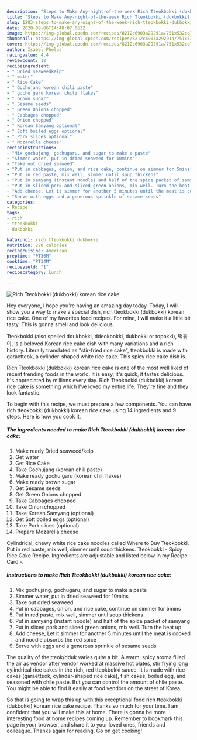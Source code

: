 ```yaml
---
description: "Steps to Make Any-night-of-the-week Rich Tteokbokki (dukbokki) korean rice cake"
title: "Steps to Make Any-night-of-the-week Rich Tteokbokki (dukbokki) korean rice cake"
slug: 1283-steps-to-make-any-night-of-the-week-rich-tteokbokki-dukbokki-korean-rice-cake
date: 2020-09-06T14:48:07.663Z
image: https://img-global.cpcdn.com/recipes/8212c6903a29291a/751x532cq70/rich-tteokbokki-dukbokki-korean-rice-cake-recipe-main-photo.jpg
thumbnail: https://img-global.cpcdn.com/recipes/8212c6903a29291a/751x532cq70/rich-tteokbokki-dukbokki-korean-rice-cake-recipe-main-photo.jpg
cover: https://img-global.cpcdn.com/recipes/8212c6903a29291a/751x532cq70/rich-tteokbokki-dukbokki-korean-rice-cake-recipe-main-photo.jpg
author: Isabel Phelps
ratingvalue: 4.4
reviewcount: 12
recipeingredient:
- " Dried seaweedkelp"
- " water"
- " Rice Cake"
- " Gochujang korean chili paste"
- " gochu garu korean chili flakes"
- " brown sugar"
- " Sesame seeds"
- " Green Onions chopped"
- " Cabbages chopped"
- " Onion chopped"
- " Korean Samyang optional"
- " Soft boiled eggs optional"
- " Pork slices optional"
- " Mozarella cheese"
recipeinstructions:
- "Mix gochujang, gochugaru, and sugar to make a paste"
- "Simmer water, put in dried seaweed for 10mins"
- "Take out dried seaweed"
- "Put in cabbages, onion, and rice cake, continue on simmer for 5mins"
- "Put in red paste, mix well, simmer until soup thickens"
- "Put in samyang (instant noodle) and half of the spice packet of samyang"
- "Put in sliced pork and sliced green onions, mix well. Turn the heat up"
- "Add cheese, Let it simmer for another 5 minutes until the meat is cooked and noodle absorbs the red spice"
- "Serve with eggs and a generous sprinkle of sesame seeds"
categories:
- Recipe
tags:
- rich
- tteokbokki
- dukbokki

katakunci: rich tteokbokki dukbokki 
nutrition: 228 calories
recipecuisine: American
preptime: "PT36M"
cooktime: "PT34M"
recipeyield: "1"
recipecategory: Lunch

---
```



![Rich Tteokbokki (dukbokki) korean rice cake](https://img-global.cpcdn.com/recipes/8212c6903a29291a/751x532cq70/rich-tteokbokki-dukbokki-korean-rice-cake-recipe-main-photo.jpg)

Hey everyone, I hope you're having an amazing day today. Today, I will show you a way to make a special dish, rich tteokbokki (dukbokki) korean rice cake. One of my favorites food recipes. For mine, I will make it a little bit tasty. This is gonna smell and look delicious.

Tteokbokki (also spelled ddukbokki, ddeokbokki, dukbokki or topokki), 떡볶이, is a beloved Korean rice cake dish with many variations and a rich history. Literally translated as &#34;stir-fried rice cake&#34;, tteokbokki is made with garaetteok, a cylinder-shaped white rice cake. This spicy rice cake dish is.

Rich Tteokbokki (dukbokki) korean rice cake is one of the most well liked of recent trending foods in the world. It is easy, it's quick, it tastes delicious. It's appreciated by millions every day. Rich Tteokbokki (dukbokki) korean rice cake is something which I've loved my entire life. They're fine and they look fantastic.


To begin with this recipe, we must prepare a few components. You can have rich tteokbokki (dukbokki) korean rice cake using 14 ingredients and 9 steps. Here is how you cook it.

<!--inarticleads1-->

##### The ingredients needed to make Rich Tteokbokki (dukbokki) korean rice cake:

1. Make ready  Dried seaweed/kelp
1. Get  water
1. Get  Rice Cake
1. Take  Gochujang (korean chili paste)
1. Make ready  gochu garu (korean chili flakes)
1. Make ready  brown sugar
1. Get  Sesame seeds
1. Get  Green Onions chopped
1. Take  Cabbages chopped
1. Take  Onion chopped
1. Take  Korean Samyang (optional)
1. Get  Soft boiled eggs (optional)
1. Take  Pork slices (optional)
1. Prepare  Mozarella cheese


Cylindrical, chewy white rice cake noodles called Where to Buy Tteokbokki. Put in red paste, mix well, simmer until soup thickens. Tteokbokki - Spicy Rice Cake Recipe. Ingredients are adjustable and listed below in my Recipe Card -. 

<!--inarticleads2-->

##### Instructions to make Rich Tteokbokki (dukbokki) korean rice cake:

1. Mix gochujang, gochugaru, and sugar to make a paste
1. Simmer water, put in dried seaweed for 10mins
1. Take out dried seaweed
1. Put in cabbages, onion, and rice cake, continue on simmer for 5mins
1. Put in red paste, mix well, simmer until soup thickens
1. Put in samyang (instant noodle) and half of the spice packet of samyang
1. Put in sliced pork and sliced green onions, mix well. Turn the heat up
1. Add cheese, Let it simmer for another 5 minutes until the meat is cooked and noodle absorbs the red spice
1. Serve with eggs and a generous sprinkle of sesame seeds


The quality of the tteok/dduk varies quite a bit. A warm, spicy aroma filled the air as vendor after vendor worked at massive hot plates, stir frying long cylindrical rice cakes in the rich, red tteokbokki sauce. It is made with rice cakes (garaetteok, cylinder-shaped rice cake), fish cakes, boiled egg, and seasoned with chile paste. But you can control the amount of chile paste. You might be able to find it easily at food vendors on the street of Korea. 

So that is going to wrap this up with this exceptional food rich tteokbokki (dukbokki) korean rice cake recipe. Thanks so much for your time. I am confident that you will make this at home. There is gonna be more interesting food at home recipes coming up. Remember to bookmark this page in your browser, and share it to your loved ones, friends and colleague. Thanks again for reading. Go on get cooking!
